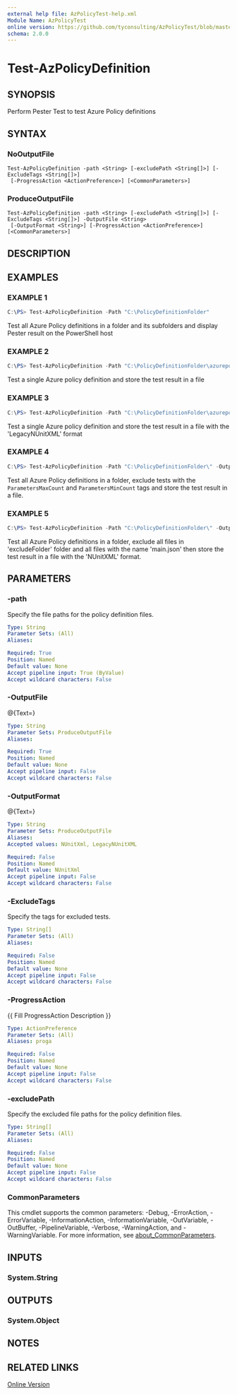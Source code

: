 ```yaml
---
external help file: AzPolicyTest-help.xml
Module Name: AzPolicyTest
online version: https://github.com/tyconsulting/AzPolicyTest/blob/master/help/Test-AzPolicyDefinition.md
schema: 2.0.0
---
```


# Test-AzPolicyDefinition

## SYNOPSIS
Perform Pester Test to test Azure Policy definitions

## SYNTAX

### NoOutputFile
```
Test-AzPolicyDefinition -path <String> [-excludePath <String[]>] [-ExcludeTags <String[]>]
 [-ProgressAction <ActionPreference>] [<CommonParameters>]
```

### ProduceOutputFile
```
Test-AzPolicyDefinition -path <String> [-excludePath <String[]>] [-ExcludeTags <String[]>] -OutputFile <String>
 [-OutputFormat <String>] [-ProgressAction <ActionPreference>] [<CommonParameters>]
```

## DESCRIPTION

## EXAMPLES

### EXAMPLE 1

```powershell
C:\PS> Test-AzPolicyDefinition -Path "C:\PolicyDefinitionFolder"
```

Test all Azure Policy definitions in a folder and its subfolders and display Pester result on the PowerShell host

### EXAMPLE 2

```powershell
C:\PS> Test-AzPolicyDefinition -Path "C:\PolicyDefinitionFolder\azurepolicy.json" -OutputFile "C:\Temp\MyTestResult.xml"
```

Test a single Azure policy definition and store the test result in a file

### EXAMPLE 3

```powershell
C:\PS> Test-AzPolicyDefinition -Path "C:\PolicyDefinitionFolder\azurepolicy.json" -OutputFile "C:\Temp\MyTestResult.xml" -OutputFormat 'LegacyNUnitXML'
```

Test a single Azure policy definition and store the test result in a file with the 'LegacyNUnitXML' format

### EXAMPLE 4

```powershell
C:\PS> Test-AzPolicyDefinition -Path "C:\PolicyDefinitionFolder\" -OutputFile "C:\Temp\MyTestResult.xml" -ExcludeTags 'ParametersMaxCount', 'ParametersMinCount'
```

Test all Azure Policy definitions in a folder, exclude tests with the `ParametersMaxCount` and `ParametersMinCount` tags and store the test result in a file.

### EXAMPLE 5

```powershell
C:\PS> Test-AzPolicyDefinition -Path "C:\PolicyDefinitionFolder\" -OutputFile "C:\Temp\MyTestResult.xml" -OutputFormat 'NUnitXML' -excludePath 'excludeFolder', 'main.json'
```

Test all Azure Policy definitions in a folder, exclude all files in 'excludeFolder' folder and all files with the name 'main.json' then store the test result in a file with the 'NUnitXML' format.

## PARAMETERS

### -path
Specify the file paths for the policy definition files.

```yaml
Type: String
Parameter Sets: (All)
Aliases:

Required: True
Position: Named
Default value: None
Accept pipeline input: True (ByValue)
Accept wildcard characters: False
```

### -OutputFile
@{Text=}

```yaml
Type: String
Parameter Sets: ProduceOutputFile
Aliases:

Required: True
Position: Named
Default value: None
Accept pipeline input: False
Accept wildcard characters: False
```

### -OutputFormat
@{Text=}

```yaml
Type: String
Parameter Sets: ProduceOutputFile
Aliases:
Accepted values: NUnitXml, LegacyNUnitXML

Required: False
Position: Named
Default value: NUnitXml
Accept pipeline input: False
Accept wildcard characters: False
```

### -ExcludeTags
Specify the tags for excluded tests.

```yaml
Type: String[]
Parameter Sets: (All)
Aliases:

Required: False
Position: Named
Default value: None
Accept pipeline input: False
Accept wildcard characters: False
```

### -ProgressAction
{{ Fill ProgressAction Description }}

```yaml
Type: ActionPreference
Parameter Sets: (All)
Aliases: proga

Required: False
Position: Named
Default value: None
Accept pipeline input: False
Accept wildcard characters: False
```

### -excludePath
Specify the excluded file paths for the policy definition files.

```yaml
Type: String[]
Parameter Sets: (All)
Aliases:

Required: False
Position: Named
Default value: None
Accept pipeline input: False
Accept wildcard characters: False
```

### CommonParameters
This cmdlet supports the common parameters: -Debug, -ErrorAction, -ErrorVariable, -InformationAction, -InformationVariable, -OutVariable, -OutBuffer, -PipelineVariable, -Verbose, -WarningAction, and -WarningVariable. For more information, see [about_CommonParameters](http://go.microsoft.com/fwlink/?LinkID=113216).

## INPUTS

### System.String
## OUTPUTS

### System.Object
## NOTES

## RELATED LINKS

[Online Version](https://github.com/tyconsulting/AzPolicyTest/blob/master/help/Test-AzPolicyDefinition.md)

